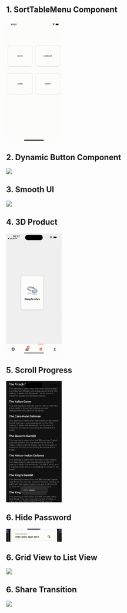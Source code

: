 ## 1. SortTableMenu Component
<div style="display: flex; flex-direction: 'row';">
<img src="./src/assets/SortTableMenu.gif" width=30%>
</div>

## 2. Dynamic Button Component
<div style="display: flex; flex-direction: 'row';">
<img src="./src/assets/DynamicButton.gif" width=30%>
</div>

## 3. Smooth UI
<div style="display: flex; flex-direction: 'row';">
<img src="./src/assets/SmoothUI.gif" width=30%>
</div>

## 4. 3D Product
<div style="display: flex; flex-direction: 'row';">
<img src="./src/assets/3dProduct.gif" width=30%>
</div>

## 5. Scroll Progress
<div style="display: flex; flex-direction: 'row';">
<img src="./src/assets/ScrollProgress.png" width=30%>
</div>

## 6. Hide Password
<div style="display: flex; flex-direction: 'row';">
<img src="./src/assets/HidePassword.gif" width=30%>
</div>

## 6. Grid View to List View
<div style="display: flex; flex-direction: 'row';">
<img src="./src/assets/GridToList.gif" width=30%>
</div>

## 6. Share Transition
<div style="display: flex; flex-direction: 'row';">
<img src="./src/assets/ShareTransition.gif" width=30%>
</div>

